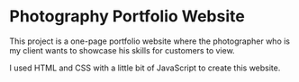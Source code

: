 # Photography Portfolio Website
This project is a one-page portfolio website where the photographer who is my client wants to showcase his skills for customers to view.

I used HTML and CSS with a little bit of JavaScript to create this website.